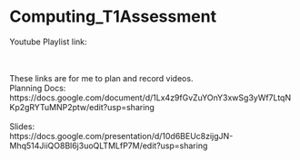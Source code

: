 # Computing_T1Assessment

Youtube Playlist link:<br>

<br>
<br>
These links are for me to plan and record videos.
<br>
Planning Docs: <br>
https://docs.google.com/document/d/1Lx4z9fGvZuYOnY3xwSg3yWf7LtqNKp2gRYTuMNP2ptw/edit?usp=sharing
<br><br>
Slides: <br>
https://docs.google.com/presentation/d/10d6BEUc8zijgJN-Mhq514JiiQO8Bl6j3uoQLTMLfP7M/edit?usp=sharing
